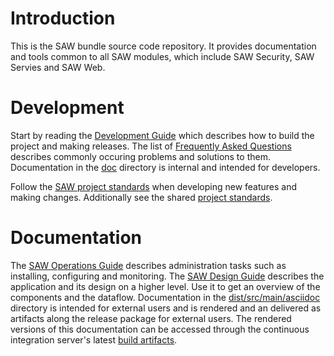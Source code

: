 # Introduction

This is the SAW bundle source code repository.  It provides
documentation and tools common to all SAW modules, which include SAW
Security, SAW Servies and SAW Web.

# Development

Start by reading the [Development Guide](doc/development.md) which
describes how to build the project and making releases.  The list
of [Frequently Asked Questions](doc/faq.md) describes commonly
occuring problems and solutions to them.  Documentation in
the [doc](doc) directory is internal and intended for developers.

Follow the [SAW project standards] when developing new features and
making changes.  Additionally see the shared [project standards].

[project standards]: https://confluence.synchronoss.net:8443/display/BDA/Project+Standards
[SAW project standards]: https://confluence.synchronoss.net:8443/display/BDA/SAW+Project+Standards

# Documentation

The [SAW Operations Guide] describes administration tasks such as
installing, configuring and monitoring.  The [SAW Design Guide]
describes the application and its design on a higher level.  Use it to
get an overview of the components and the dataflow.  Documentation in
the [dist/src/main/asciidoc](dist/src/main/asciidoc) directory
is intended for external users and is rendered and an delivered as
artifacts along the release package for external users.  The rendered
versions of this documentation can be accessed through the continuous
integration server's latest [build artifacts].

[SAW Operations Guide]: dist/src/main/asciidoc/saw-operations/index.adoc
[SAW Design Guide]: dist/src/main/asciidoc/saw-design/index.adoc
[build artifacts]: https://bamboo.synchronoss.net:8443/browse/BDA-BDASAW/latest/artifact/shared/Documentation/index.html
